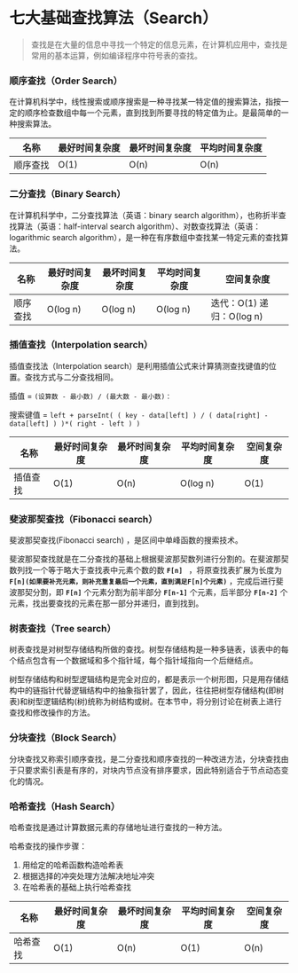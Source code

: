 # 七大基础查找算法（Search）

> 查找是在大量的信息中寻找一个特定的信息元素，在计算机应用中，查找是常用的基本运算，例如编译程序中符号表的查找。

### 顺序查找（Order Search）

在计算机科学中，线性搜索或顺序搜索是一种寻找某一特定值的搜索算法，指按一定的顺序检查数组中每一个元素，直到找到所要寻找的特定值为止。是最简单的一种搜索算法。

| 名称     | 最好时间复杂度 | 最坏时间复杂度 | 平均时间复杂度 |
| -------- | -------------- | -------------- | -------------- |
| 顺序查找 | O(1)           | O(n)           | O(n)           |

### 二分查找（Binary Search）

在计算机科学中，二分查找算法（英语：binary search algorithm），也称折半查找算法（英语：half-interval search algorithm）、对数查找算法（英语：logarithmic search algorithm），是一种在有序数组中查找某一特定元素的查找算法。

| 名称     | 最好时间复杂度 | 最坏时间复杂度 | 平均时间复杂度 | 空间复杂度                |
| -------- | -------------- | -------------- | -------------- | ------------------------- |
| 顺序查找 | O(log n)       | O(log n)       | O(log n)       | 迭代：O(1) 递归：O(log n) |

### 插值查找（Interpolation search）

插值查找法（Interpolation search）是利用插值公式来计算猜测查找键值的位置。查找方式与二分查找相同。

插值 = `(设算数 -­ 最小数) / (最大数 -­ 最小数)：`

搜索键值 = `left + parseInt( ( key - data[left] ) / ( data[right] - data[left] ) )*( right - left ) )`

| 名称     | 最好时间复杂度 | 最坏时间复杂度 | 平均时间复杂度 | 空间复杂度 |
| -------- | -------------- | -------------- | -------------- | ---------- |
| 插值查找 | O(1)           | O(n)           | O(log n)       | O(1)       |

### 斐波那契查找（Fibonacci search）

斐波那契查找(Fibonacci search) ，是区间中单峰函数的搜索技术。

斐波那契查找就是在二分查找的基础上根据斐波那契数列进行分割的。在斐波那契数列找一个等于略大于查找表中元素个数的数 **`F[n] `** ，将原查找表扩展为长度为 **`F[n](如果要补充元素，则补充重复最后一个元素，直到满足F[n]个元素)`** ，完成后进行斐波那契分割，即 **`F[n]`** 个元素分割为前半部分 **`F[n-1]`** 个元素，后半部分 **`F[n-2]`** 个元素，找出要查找的元素在那一部分并递归，直到找到。

### 树表查找（Tree search）

树表查找是对树型存储结构所做的查找。树型存储结构是一种多链表，该表中的每个结点包含有一个数据域和多个指针域，每个指针域指向一个后继结点。

树型存储结构和树型逻辑结构是完全对应的，都是表示一个树形图，只是用存储结构中的链指针代替逻辑结构中的抽象指针罢了，因此，往往把树型存储结构(即树表)和树型逻辑结构(树)统称为树结构或树。在本节中，将分别讨论在树表上进行查找和修改操作的方法。

### 分块查找（Block Search）

分块查找又称索引顺序查找，是二分查找和顺序查找的一种改进方法，分块查找由于只要求索引表是有序的，对块内节点没有排序要求，因此特别适合于节点动态变化的情况。

### 哈希查找（Hash Search）

哈希查找是通过计算数据元素的存储地址进行查找的一种方法。

哈希查找的操作步骤：

1. 用给定的哈希函数构造哈希表
2. 根据选择的冲突处理方法解决地址冲突
3. 在哈希表的基础上执行哈希查找

| 名称     | 最好时间复杂度 | 最坏时间复杂度 | 平均时间复杂度 | 空间复杂度 |
| -------- | -------------- | -------------- | -------------- | ---------- |
| 哈希查找 | O(1)           | O(n)           | O(1)           | O(n)       |
